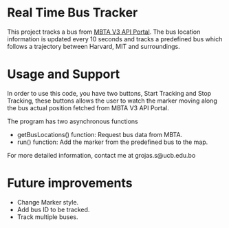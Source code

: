 <html>
  <h1>Real Time Bus Tracker</h1>
    <p>This project tracks a bus from <a href="https://api-v3.mbta.com/">MBTA V3 API Portal<a>. The bus location information is updated every 10 seconds and tracks a predefined bus which follows a trajectory between Harvard, MIT and surroundings.</p>  
  <h1> Usage and Support </h1>
    <p>In order to use this code, you have two buttons, Start Tracking and Stop Tracking, these buttons allows the user to watch the marker moving along the bus actual position fetched from MBTA V3 API Portal.</p>
    <p> The program has two asynchronous functions </p>
      <ul>
        <li>getBusLocations() function: Request bus data from MBTA.</li>
        <li>run() function: Add the marker from the predefined bus to the map.</li>
      </ul>
    <p>For more detailed information, contact me at grojas.s@ucb.edu.bo</p>
  <h1> Future improvements </h1>
    <p> 
      <ul>
        <li>Change Marker style.</li>
        <li>Add bus ID to be tracked.</li>
        <li>Track multiple buses.</li>
      </ul>
    </p>
</html>
